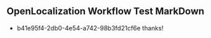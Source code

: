 ## OpenLocalization Workflow Test MarkDown
* b41e95f4-2db0-4e54-a742-98b3fd21cf6e thanks!

<!--HONumber=Aug16_HO2-->



